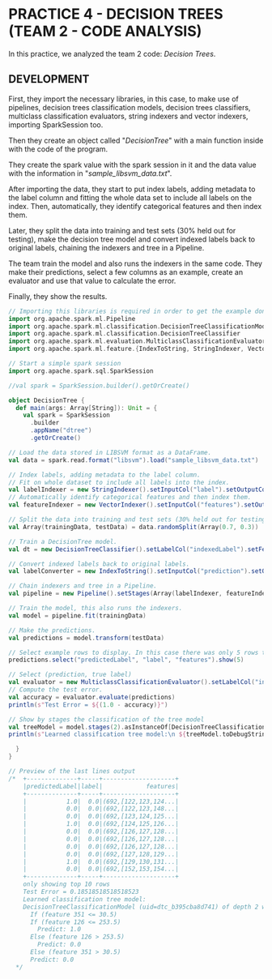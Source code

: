 # PRACTICE 4 - DECISION TREES (TEAM 2 - CODE ANALYSIS)

In this practice, we analyzed the team 2 code: _Decision Trees_.

## DEVELOPMENT

First, they import the necessary libraries, in this case, to make use of pipelines, decision trees classification models, decision trees classifiers, multiclass classification evaluators, string indexers and vector indexers, importing SparkSession too.

Then they create an object called "_DecisionTree_" with a main function inside with the code of the program.

They create the spark value with the spark session in it and the data value with the information in "_sample_libsvm_data.txt_".

After importing the data, they start to put index labels, adding metadata to the label column and fitting the whole data set to include all labels on the index. Then, automatically, they identify categorical features and then index them.

Later, they split the data into training and test sets (30% held out for testing), make the decision tree model and convert indexed labels back to original labels, chaining the indexers and tree in a Pipeline.

The team train the model and also runs the indexers in the same code. They make their predictions, select a few columns as an example, create an evaluator and use that value to calculate the error.

Finally, they show the results.

```scala
// Importing this libraries is required in order to get the example done.
import org.apache.spark.ml.Pipeline
import org.apache.spark.ml.classification.DecisionTreeClassificationModel
import org.apache.spark.ml.classification.DecisionTreeClassifier
import org.apache.spark.ml.evaluation.MulticlassClassificationEvaluator
import org.apache.spark.ml.feature.{IndexToString, StringIndexer, VectorIndexer}

// Start a simple spark session
import org.apache.spark.sql.SparkSession

//val spark = SparkSession.builder().getOrCreate()

object DecisionTree {
  def main(args: Array[String]): Unit = {
    val spark = SparkSession
      .builder
      .appName("dtree")
      .getOrCreate()

// Load the data stored in LIBSVM format as a DataFrame.
val data = spark.read.format("libsvm").load("sample_libsvm_data.txt")

// Index labels, adding metadata to the label column.
// Fit on whole dataset to include all labels into the index.
val labelIndexer = new StringIndexer().setInputCol("label").setOutputCol("indexedLabel").fit(data)
// Automatically identify categorical features and then index them.
val featureIndexer = new VectorIndexer().setInputCol("features").setOutputCol("indexedFeatures").setMaxCategories(4).fit(data)

// Split the data into training and test sets (30% held out for testing).
val Array(trainingData, testData) = data.randomSplit(Array(0.7, 0.3))

// Train a DecisionTree model.
val dt = new DecisionTreeClassifier().setLabelCol("indexedLabel").setFeaturesCol("indexedFeatures")

// Convert indexed labels back to original labels.
val labelConverter = new IndexToString().setInputCol("prediction").setOutputCol("predictedLabel").setLabels(labelIndexer.labels)

// Chain indexers and tree in a Pipeline.
val pipeline = new Pipeline().setStages(Array(labelIndexer, featureIndexer, dt, labelConverter))

// Train the model, this also runs the indexers.
val model = pipeline.fit(trainingData)

// Make the predictions.
val predictions = model.transform(testData)

// Select example rows to display. In this case there was only 5 rows to show.
predictions.select("predictedLabel", "label", "features").show(5)

// Select (prediction, true label)
val evaluator = new MulticlassClassificationEvaluator().setLabelCol("indexedLabel").setPredictionCol("prediction").setMetricName("accuracy")
// Compute the test error.
val accuracy = evaluator.evaluate(predictions)
println(s"Test Error = ${(1.0 - accuracy)}")

// Show by stages the classification of the tree model
val treeModel = model.stages(2).asInstanceOf[DecisionTreeClassificationModel]
println(s"Learned classification tree model:\n ${treeModel.toDebugString}")

  }
}

// Preview of the last lines output
/*  +--------------+-----+--------------------+
    |predictedLabel|label|            features|
    +--------------+-----+--------------------+
    |           1.0|  0.0|(692,[122,123,124...|
    |           0.0|  0.0|(692,[122,123,148...|
    |           0.0|  0.0|(692,[123,124,125...|
    |           1.0|  0.0|(692,[124,125,126...|
    |           0.0|  0.0|(692,[126,127,128...|
    |           0.0|  0.0|(692,[126,127,128...|
    |           0.0|  0.0|(692,[126,127,128...|
    |           0.0|  0.0|(692,[127,128,129...|
    |           1.0|  0.0|(692,[129,130,131...|
    |           0.0|  0.0|(692,[152,153,154...|
    +--------------+-----+--------------------+
    only showing top 10 rows
    Test Error = 0.18518518518518523
    Learned classification tree model:
    DecisionTreeClassificationModel (uid=dtc_b395cba8d741) of depth 2 with 5 nodes
      If (feature 351 <= 30.5)
      If (feature 126 <= 253.5)
        Predict: 1.0
      Else (feature 126 > 253.5)
        Predict: 0.0
      Else (feature 351 > 30.5)
      Predict: 0.0
  */
```